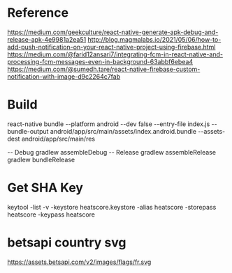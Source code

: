 # Reference
https://medium.com/geekculture/react-native-generate-apk-debug-and-release-apk-4e9981a2ea51
http://blog.magmalabs.io/2021/05/06/how-to-add-push-notification-on-your-react-native-project-using-firebase.html
https://medium.com/@farid12ansari7/integrating-fcm-in-react-native-and-processing-fcm-messages-even-in-background-63abbf6ebea4
https://medium.com/@sumedh.tare/react-native-firebase-custom-notification-with-image-d9c2264c7fab
# Build
react-native bundle --platform android --dev false --entry-file index.js --bundle-output android/app/src/main/assets/index.android.bundle --assets-dest android/app/src/main/res

-- Debug
gradlew assembleDebug
-- Release
gradlew assembleRelease
gradlew bundleRelease

# Get SHA Key
keytool -list -v -keystore heatscore.keystore -alias heatscore -storepass heatscore -keypass heatscore

# betsapi country svg
https://assets.betsapi.com/v2/images/flags/fr.svg
